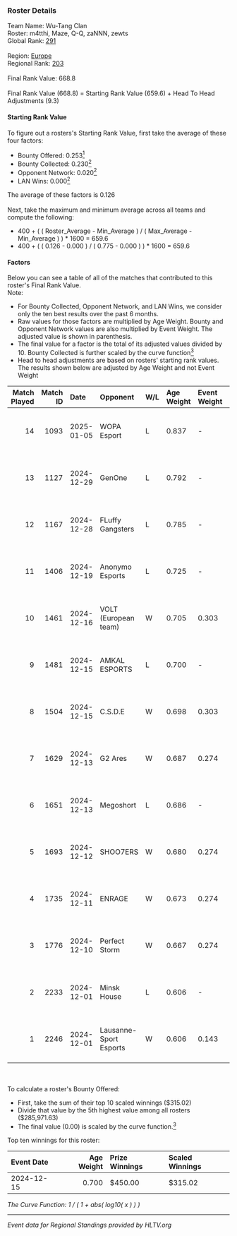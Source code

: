 ### Roster Details<br />
Team Name: Wu-Tang Clan<br />
Roster: m4tthi, Maze, Q-Q, zaNNN, zewts<br />
Global Rank: [291](../../standings_global_2025_02_28.md)<br />
<br />
Region: [Europe]( ../../standings_europe_2025_02_28.md)<br />
Regional Rank: [203]( ../../standings_europe_2025_02_28.md)<br />
<br />
Final Rank Value:  668.8<br />
<br />
Final Rank Value (668.8) = Starting Rank Value (659.6) + Head To Head Adjustments (9.3)<br />

#### Starting Rank Value<br />
To figure out a rosters's Starting Rank Value, first take the average of these four factors:<br />
- Bounty Offered: 0.253[<sup>1</sup>](#table2)
- Bounty Collected: 0.230[<sup>2</sup>](#table1)
- Opponent Network: 0.020[<sup>2</sup>](#table1)
- LAN Wins: 0.000[<sup>2</sup>](#table1)

The average of these factors is 0.126<br />
<br />
Next, take the maximum and minimum average across all teams and compute the following:<br />
- 400 + ( ( Roster_Average - Min_Average ) / ( Max_Average - Min_Average ) ) * 1600 = 659.6
- 400 + ( ( 0.126 - 0.000 ) / ( 0.775 - 0.000 ) ) * 1600 = 659.6


#### Factors<br />
Below you can see a table of all of the matches that contributed to this roster's Final Rank Value.<br />
Note:<br />

- For Bounty Collected, Opponent Network, and LAN Wins, we consider only the ten best results over the past 6 months.
- Raw values for those factors are multiplied by Age Weight. Bounty and Opponent Network values are also multiplied by Event Weight. The adjusted value is shown in parenthesis.
- The final value for a factor is the total of its adjusted values divided by 10. Bounty Collected is further scaled by the curve function[<sup>3</sup>](#curveFunction)
- Head to head adjustments are based on rosters' starting rank values. The results shown below are adjusted by Age Weight and not Event Weight
<span id="table1"></span><br />


| Match Played | Match ID | Date       | Opponent               | W/L | Age Weight | Event Weight | Bounty Collected | Opponent Network | LAN Wins  | H2H Adj. | Roster                               |
| -: | -: | :- | :- | :- | :- | :- | :- | :- | :- | -: | :- |
|           14 |     1093 | 2025-01-05 | WOPA Esport            | L   | 0.837      | -            | -                | -                | -         |    -7.29 | m4tthi, Maze, Q-Q, zaNNN, zewts      |
|           13 |     1127 | 2024-12-29 | GenOne                 | L   | 0.792      | -            | -                | -                | -         |    -7.32 | m4tthi, Maze, Q-Q, zaNNN, zewts      |
|           12 |     1167 | 2024-12-28 | FLuffy Gangsters       | L   | 0.785      | -            | -                | -                | -         |    -6.37 | m4tthi, Maze, Q-Q, zaNNN, zewts      |
|           11 |     1406 | 2024-12-19 | Anonymo Esports        | L   | 0.725      | -            | -                | -                | -         |    -5.91 | m4tthi, Maze, Q-Q, SeBreeZe, zewts   |
|           10 |     1461 | 2024-12-16 | VOLT (European team)   | W   | 0.705      | 0.303        | 0.003 (0.001)    | 0.175 (0.037)    | 0 (0.000) |    11.97 | m4tthi, Maze, Q-Q, SeBreeZe, zewts   |
|            9 |     1481 | 2024-12-15 | AMKAL ESPORTS          | L   | 0.700      | -            | -                | -                | -         |    -5.92 | Maze, Q-Q, SeBreeZe, woozzzi, zewts  |
|            8 |     1504 | 2024-12-15 | C.S.D.E                | W   | 0.698      | 0.303        | 0.008 (0.002)    | 0.166 (0.035)    | 0 (0.000) |    11.64 | m4tthi, MahaR, Maze, Q-Q, T4gg3D     |
|            7 |     1629 | 2024-12-13 | G2 Ares                | W   | 0.687      | 0.274        | 0.001 (0.000)    | 0.283 (0.053)    | 0 (0.000) |    12.09 | Maze, Q-Q, SeBreeZe, woozzzi, zewts  |
|            6 |     1651 | 2024-12-13 | Megoshort              | L   | 0.686      | -            | -                | -                | -         |   -15.45 | m4tthi, MahaR, Maze, SeBreeZe, zewts |
|            5 |     1693 | 2024-12-12 | SHOO7ERS               | W   | 0.680      | 0.274        | 0.001 (0.000)    | 0.202 (0.038)    | 0 (0.000) |    10.17 | Maze, Q-Q, SeBreeZe, woozzzi, zewts  |
|            4 |     1735 | 2024-12-11 | ENRAGE                 | W   | 0.673      | 0.274        | 0.000 (0.000)    | 0.000 (0.000)    | 0 (0.000) |     6.29 | Maze, Q-Q, SeBreeZe, woozzzi, zewts  |
|            3 |     1776 | 2024-12-10 | Perfect Storm          | W   | 0.667      | 0.274        | 0.009 (0.002)    | 0.125 (0.023)    | 0 (0.000) |    11.58 | Maze, Q-Q, SeBreeZe, woozzzi, zewts  |
|            2 |     2233 | 2024-12-01 | Minsk House            | L   | 0.606      | -            | -                | -                | -         |   -13.67 | Maze, Q-Q, SeBreeZe, woozzzi, zewts  |
|            1 |     2246 | 2024-12-01 | Lausanne-Sport Esports | W   | 0.606      | 0.143        | 0.000 (0.000)    | 0.136 (0.012)    | 0 (0.000) |     7.45 | Maze, Q-Q, SeBreeZe, woozzzi, zewts  |

<br />
<span id="table2"></span><br />
To calculate a roster's Bounty Offered:<br />

- First, take the sum of their top 10 scaled winnings ($315.02)
- Divide that value by the 5th highest value among all rosters ($285,971.63)
- The final value (0.00) is scaled by the curve function.[<sup>3</sup>](#curveFunction)

Top ten winnings for this roster:<br />

| Event Date | Age Weight | Prize Winnings | Scaled Winnings |
| :- | -: | :- | :- |
| 2024-12-15 |      0.700 | $450.00        | $315.02         |


<span id="curveFunction"></span>_The Curve Function: 1 / ( 1 + abs( log10( x ) ) )_<br />

---
_Event data for Regional Standings provided by HLTV.org_<br />
